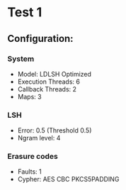 # Test 1

## Configuration:

### System

* Model: LDLSH Optimized
* Execution Threads: 6
* Callback Threads: 2
* Maps: 3

### LSH

* Error: 0.5 (Threshold 0.5)
* Ngram level: 4

### Erasure codes

* Faults: 1
* Cypher: AES CBC PKCS5PADDING
